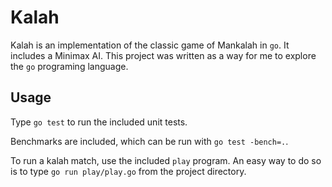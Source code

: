 Kalah
=================
Kalah is an implementation of the classic game of Mankalah in ``go``. It includes a Minimax AI. This project was written as a way for me to explore the ``go`` programing language.

Usage
-------------
Type ``go test`` to run the included unit tests.

Benchmarks are included, which can be run with ``go test -bench=.``.

To run a kalah match, use the included ``play`` program. An easy way to do so is to type ``go run play/play.go`` from the project directory.
